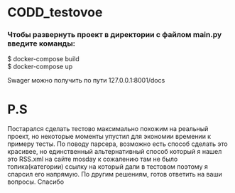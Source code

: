 # CODD_testovoe
### Чтобы развернуть проект в директории с файлом main.py введите команды:

$ docker-compose build \
$ docker-compose up

Swager можно получить по пути 127.0.0.1:8001/docs



# P.S
Постарался сделать тестово максимально похожим на реальный проект, но некоторые моменты упустил для экономии времении к примеру тесты.
По поводу парсера, возможно есть способ сделать это красивее, но единственный альтернативный способ который я нашел это RSS.xml на сайте mosday
к сожалению там не было топика(категории) ссылку на который дали в тестовом поэтому я спарсил его напрямую.
По другим решениям, готов ответить на ваши вопросы. Спасибо
